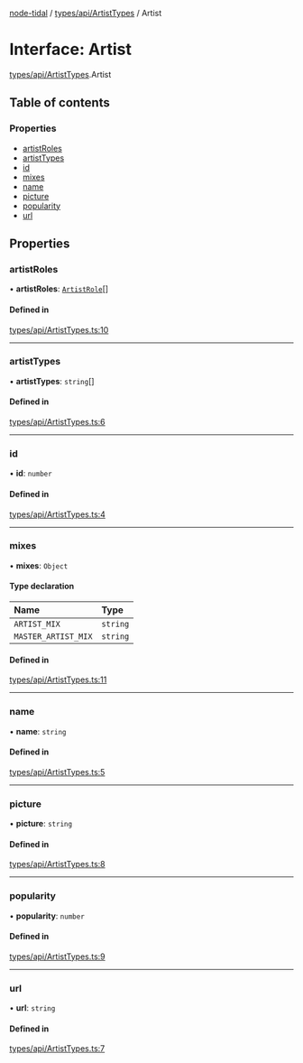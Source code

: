 [node-tidal](../README.md) / [types/api/ArtistTypes](../modules/types_api_ArtistTypes.md) / Artist

# Interface: Artist

[types/api/ArtistTypes](../modules/types_api_ArtistTypes.md).Artist

## Table of contents

### Properties

- [artistRoles](types_api_ArtistTypes.Artist.md#artistroles)
- [artistTypes](types_api_ArtistTypes.Artist.md#artisttypes)
- [id](types_api_ArtistTypes.Artist.md#id)
- [mixes](types_api_ArtistTypes.Artist.md#mixes)
- [name](types_api_ArtistTypes.Artist.md#name)
- [picture](types_api_ArtistTypes.Artist.md#picture)
- [popularity](types_api_ArtistTypes.Artist.md#popularity)
- [url](types_api_ArtistTypes.Artist.md#url)

## Properties

### artistRoles

• **artistRoles**: [`ArtistRole`](types_api_ArtistTypes.ArtistRole.md)[]

#### Defined in

[types/api/ArtistTypes.ts:10](https://github.com/Mawco/node-tidal/blob/7587986/src/types/api/ArtistTypes.ts#L10)

___

### artistTypes

• **artistTypes**: `string`[]

#### Defined in

[types/api/ArtistTypes.ts:6](https://github.com/Mawco/node-tidal/blob/7587986/src/types/api/ArtistTypes.ts#L6)

___

### id

• **id**: `number`

#### Defined in

[types/api/ArtistTypes.ts:4](https://github.com/Mawco/node-tidal/blob/7587986/src/types/api/ArtistTypes.ts#L4)

___

### mixes

• **mixes**: `Object`

#### Type declaration

| Name | Type |
| :------ | :------ |
| `ARTIST_MIX` | `string` |
| `MASTER_ARTIST_MIX` | `string` |

#### Defined in

[types/api/ArtistTypes.ts:11](https://github.com/Mawco/node-tidal/blob/7587986/src/types/api/ArtistTypes.ts#L11)

___

### name

• **name**: `string`

#### Defined in

[types/api/ArtistTypes.ts:5](https://github.com/Mawco/node-tidal/blob/7587986/src/types/api/ArtistTypes.ts#L5)

___

### picture

• **picture**: `string`

#### Defined in

[types/api/ArtistTypes.ts:8](https://github.com/Mawco/node-tidal/blob/7587986/src/types/api/ArtistTypes.ts#L8)

___

### popularity

• **popularity**: `number`

#### Defined in

[types/api/ArtistTypes.ts:9](https://github.com/Mawco/node-tidal/blob/7587986/src/types/api/ArtistTypes.ts#L9)

___

### url

• **url**: `string`

#### Defined in

[types/api/ArtistTypes.ts:7](https://github.com/Mawco/node-tidal/blob/7587986/src/types/api/ArtistTypes.ts#L7)
